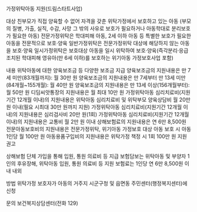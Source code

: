 가정위탁아동 지원(드림스타트사업)

대상
친부모가 직접 양육할 수 없어 자격을 갖춘 위탁가정에서 보호하고 있는 아동 (부모의 질병, 가출, 실직, 수감, 사망 그 밖의 사유로 보호가 필요하거나 아동학대로 분리보호가 필요한 아동)
     전문가정위탁은 학대피해 아동, 2세 이하 아동 등 특별한 보호가 필요한 아동을 전문적으로 보호·양육
     일반가정위탁은 전문가정위탁 대상에 해당하지 않는 아동을 보호·양육
     일시가정위탁은 보호대상 아동을 일시 위탁하여 보호·양육(즉각분리·응급조치된 학대피해 영유아(만 6세 이하)를 보호하는 위기아동 가정보호사업 포함)

내용
 위탁아동에 대한 양육보조금 등 다양한 보조금 지급
     양육보조금의 지원내용은 만 7세 미만(83개월까지): 월 30만 원
     양육보조금의 지원내용은 만 7세부터 만 13세 미만 (84개월~155개월): 월 40만 원
     양육보조금의 지원내용은 만 13세 이상(156개월부터): 월 50만 원
     디딤씨앗통장의 지원내용은 월 최대 10만 원
     가정위탁아동 심리치료비(지원기간 12개월 이내)의 지원내용은 위탁아동 심리치료비 및 위탁부모 양육상담비 월 20만 원 이내(필요 시최대 30만 원까지 지원)
     가정위탁아동 심리치료비(지원기간 12개월 이내)의 지원내용은 심리검사비 20만 원(1회)
     가정위탁아동 심리치료비(지원기간 12개월 이내)의 지원내용은 교통비 월 2만 원 이내
     상해보험료의 지원내용은 연 6만 8,500원
     전문아동보호비의 지원내용은 전문가정위탁, 위기아동 가정보호 대상 아동 보호 시 아동 1인당 월 100만 원
     아동용품구입비의 지원내용은 위탁가정 책정 시 1회 100만 원 지원 권고

 상해보험 단체 가입을 통해 입원, 통원 의료비 등 지급
     보험담보는 위탁아동 및 부양자 1인의 후유장해, 위탁아동 입원, 통원 의료비 등 지원
     보험료는 1인당 연 6만 8,500원 이내 내외

방법
 위탁가정 보호자가 아동의 거주지 시군구청 및 읍면동 주민센터(행정복지센터)에 신청 

문의
 보건복지상담센터(전화 129)
